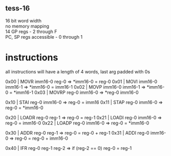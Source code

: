 ## tess-16

16 bit word width  
no memory mapping  
14 GP regs - 2 through F  
PC, SP regs accessible - 0 through 1  

# instructions  
all instructions will have a length of 4 words, last arg padded with 0s

0x00  | MOVR imm16-0 reg-0     => *imm16-0 = reg-0
0x01  | MOVI imm16-0 imm16-1   => *imm16-0 = imm16-1
0x02  | MOVP imm16-0 imm16-1   => *imm16-0 = *imm16-1
0x03  | MOVRP reg-0 imm16-0    => *reg-0 imm16-0

0x10  | STAI reg-0 imm16-0     => reg-0 = imm16
0x11  | STAP reg-0 imm16-0     => reg-0 = *imm16-0

0x20  | LOADR reg-0 reg-1      => reg-0 = reg-1
0x21  | LOADI reg-0 imm16-0    => reg-0 = imm16-0
0x22  | LOADP reg-0 imm16-0    => reg-0 = *imm16-0

0x30  | ADDR reg-0 reg-1       => reg-0 = reg-0 + reg-1
0x31  | ADDI reg-0 imm16-0     => reg-0 = reg-0 + imm16-0

0x40  | IFR reg-0 reg-1 reg-2  => if (reg-2 == 0) reg-0 = reg-1